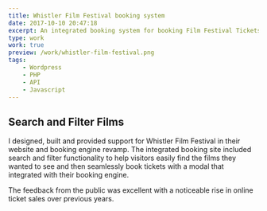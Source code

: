 ```yaml
---
title: Whistler Film Festival booking system
date: 2017-10-10 20:47:18
excerpt: An integrated booking system for booking Film Festival Tickets
type: work
work: true
preview: /work/whistler-film-festival.png
tags:
    - Wordpress
    - PHP
    - API
    - Javascript
---
```


## Search and Filter Films

I designed, built and provided support for Whistler Film Festival in their website and booking engine revamp. The integrated booking site included search and filter functionality to help visitors easily find the films they wanted to see and then seamlessly book tickets with a modal that integrated with their booking engine.

The feedback from the public was excellent with a noticeable rise in online ticket sales over previous years.
